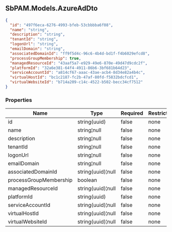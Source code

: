 
<h2 id="tocS_SbPAM.Models.AzureAdDto">SbPAM.Models.AzureAdDto</h2>

<a id="schemasbpam.models.azureaddto"></a>
<a id="schema_SbPAM.Models.AzureAdDto"></a>
<a id="tocSsbpam.models.azureaddto"></a>
<a id="tocssbpam.models.azureaddto"></a>

```json
{
  "id": "497f6eca-6276-4993-bfeb-53cbbbba6f08",
  "name": "string",
  "description": "string",
  "tenantId": "string",
  "logonUrl": "string",
  "emailDomain": "string",
  "associatedDomainId": "ff9f5d4c-96c6-4b4d-bd1f-f4b6029efcd8",
  "processGroupMembership": true,
  "managedResourceId": "43aaf5a7-e929-49e6-870e-49d47d9cdc2f",
  "platformId": "32a6e381-64f4-4911-86b6-3bf681b64d23",
  "serviceAccountId": "a814cf67-aaac-43ae-acb4-8d34e82a4b4c",
  "virtualHostId": "bc1c2187-fc2b-47af-80fd-f5832bdcfcd1",
  "virtualWebsiteId": "b714a209-c14c-4522-b502-becc34cf7512"
}

```

### Properties

|Name|Type|Required|Restrictions|Description|
|---|---|---|---|---|
|id|string(uuid)|false|none|none|
|name|string¦null|false|none|none|
|description|string¦null|false|none|none|
|tenantId|string¦null|false|none|none|
|logonUrl|string¦null|false|none|none|
|emailDomain|string¦null|false|none|none|
|associatedDomainId|string(uuid)¦null|false|none|none|
|processGroupMembership|boolean|false|none|none|
|managedResourceId|string(uuid)¦null|false|none|none|
|platformId|string(uuid)|false|none|none|
|serviceAccountId|string(uuid)¦null|false|none|none|
|virtualHostId|string(uuid)¦null|false|none|none|
|virtualWebsiteId|string(uuid)¦null|false|none|none|



